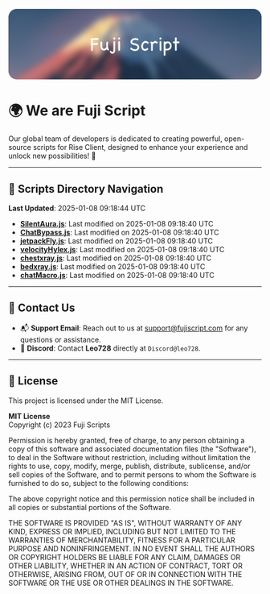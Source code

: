 ![Banner](.github/b.webp)

# 🌍 **We are Fuji Script**

Our global team of developers is dedicated to creating powerful, open-source scripts for Rise Client, designed to enhance your experience and unlock new possibilities! 🌟

---
<!-- SCRIPTS_NAVIGATION_START -->
## 📂 **Scripts Directory Navigation**

**Last Updated**: 2025-01-08 09:18:44 UTC

- **[SilentAura.js](scripts/SilentAura.js)**: Last modified on 2025-01-08 09:18:40 UTC
- **[ChatBypass.js](scripts/ChatBypass.js)**: Last modified on 2025-01-08 09:18:40 UTC
- **[jetpackFly.js](scripts/jetpackFly.js)**: Last modified on 2025-01-08 09:18:40 UTC
- **[velocityHylex.js](scripts/velocityHylex.js)**: Last modified on 2025-01-08 09:18:40 UTC
- **[chestxray.js](scripts/chestxray.js)**: Last modified on 2025-01-08 09:18:40 UTC
- **[bedxray.js](scripts/bedxray.js)**: Last modified on 2025-01-08 09:18:40 UTC
- **[chatMacro.js](scripts/chatMacro.js)**: Last modified on 2025-01-08 09:18:40 UTC

<!-- SCRIPTS_NAVIGATION_END -->

---

## 💬 **Contact Us**  
- 📬 **Support Email**: Reach out to us at [support@fujiscript.com](mailto:support@fujiscript.com) for any questions or assistance.  
- 💬 **Discord**: Contact **Leo728** directly at `Discord@leo728`.

---

## 📜 **License**

This project is licensed under the MIT License.  

**MIT License**  
Copyright (c) 2023 Fuji Scripts  

Permission is hereby granted, free of charge, to any person obtaining a copy of this software and associated documentation files (the "Software"), to deal in the Software without restriction, including without limitation the rights to use, copy, modify, merge, publish, distribute, sublicense, and/or sell copies of the Software, and to permit persons to whom the Software is furnished to do so, subject to the following conditions:  

The above copyright notice and this permission notice shall be included in all copies or substantial portions of the Software.  

THE SOFTWARE IS PROVIDED "AS IS", WITHOUT WARRANTY OF ANY KIND, EXPRESS OR IMPLIED, INCLUDING BUT NOT LIMITED TO THE WARRANTIES OF MERCHANTABILITY, FITNESS FOR A PARTICULAR PURPOSE AND NONINFRINGEMENT. IN NO EVENT SHALL THE AUTHORS OR COPYRIGHT HOLDERS BE LIABLE FOR ANY CLAIM, DAMAGES OR OTHER LIABILITY, WHETHER IN AN ACTION OF CONTRACT, TORT OR OTHERWISE, ARISING FROM, OUT OF OR IN CONNECTION WITH THE SOFTWARE OR THE USE OR OTHER DEALINGS IN THE SOFTWARE.  
